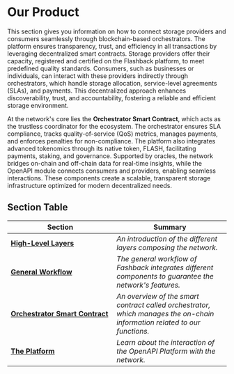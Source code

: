 # Our Product

This section gives you information on how to connect storage providers and consumers seamlessly through blockchain-based orchestrators. The platform ensures transparency, trust, and efficiency in all transactions by leveraging decentralized smart contracts. Storage providers offer their capacity, registered and certified on the Flashback platform, to meet predefined quality standards. Consumers, such as businesses or individuals, can interact with these providers indirectly through orchestrators, which handle storage allocation, service-level agreements (SLAs), and payments. This decentralized approach enhances discoverability, trust, and accountability, fostering a reliable and efficient storage environment.

At the network's core lies the **Orchestrator Smart Contract**, which acts as the trustless coordinator for the ecosystem. The orchestrator ensures SLA compliance, tracks quality-of-service (QoS) metrics, manages payments, and enforces penalties for non-compliance. The platform also integrates advanced tokenomics through its native token, FLASH, facilitating payments, staking, and governance. Supported by oracles, the network bridges on-chain and off-chain data for real-time insights, while the OpenAPI module connects consumers and providers, enabling seamless interactions. These components create a scalable, transparent storage infrastructure optimized for modern decentralized needs.

## Section Table

<table><thead><tr><th width="227">Section</th><th>Summary</th></tr></thead><tbody><tr><td><a href="overview.md"><strong>High-Level Layers</strong></a></td><td><em>An introduction of the different layers composing the network.</em></td></tr><tr><td><a href="general-workflow.md"><strong>General Workflow</strong></a></td><td><em>The general workflow of Fashback integrates different components to guarantee the network's features.</em></td></tr><tr><td><a href="orchestrator-smart-contract.md"><strong>Orchestrator Smart Contract</strong></a></td><td><em>An overview of the smart contract called orchestrator, which manages the on-chain information related to our functions.</em></td></tr><tr><td><a href="the-platform.md"><strong>The Platform</strong></a></td><td><em>Learn about the interaction of the OpenAPI Platform with the network.</em></td></tr></tbody></table>

